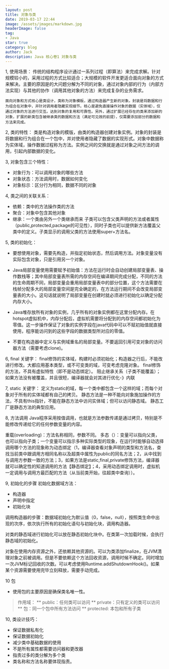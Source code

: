 ```yaml
---
layout: post
title: 对象与类
date: 2019-03-17 22:44
image: /assets/images/markdown.jpg
headerImage: false
tag:
- Java
star: true
category: blog
author: Jack
description: Java 核心卷1 对象与类
---
```


1, 使用场景：
	传统的结构程序设计通过一系列过程（即算法）来完成求解。针对规模较小的，采用过程的方式比较适合；大规模的软件开发更适合面向对象的方式来解决。主要的原因是的大问题分解为不同的对象，通过对象内部的行为（内部方法实现）与其他的协作（调用其他对象的方法）来完成复杂的业务需求。

	面向对象和方式核心是类设计，类称为对象模板，通过构造器产生新的对象。封装是将数据和行为组合在对象中，并针对调用者隐藏实现细节。核心是避免直接操作对象的数据（实体域），仅通过对象的方法进行交互。达到对象的复用和可靠性。另外，通过扩展已经存在的类来添加新的对象，扩展的新类包含被继承类的数据和方法（满足可见效的前提），仅需要添加部分的数据和方法来完成。

2, 类的特性：
类是构造对象的模版，由类的构造器创建对象实例。对象的封装是将数据和行为组合在一个包中，并对使用者隐藏了数据的实现形式。对象中数据称为实体域，操作数据过程称为方法。实例之间的交换就是通过对象之间方法的调用，引起内部数据的变化。

3, 对象包含三个特性：
* 对象行为：可以调用对象的哪些方法
* 对象状态：方法调用时，数据如何变化
* 对象标示：区分行为相同，数据不同的对象

4, 类之间的关联关系：
* 依赖：类中的方法操作类的方法
* 聚合：对象中包含其他对象
* 继承：一个类由另外一个类继承而来
		子类可以包含父类声明的方法或者属性（public,protected,package的可见性），同时子类也可以提供新方法覆盖父类中的定义。子类显示的调用父类的方法使用super+方法名。

5, 类的初始化：
* 要想使用对象，需要先构造，并指定初始状态，然后调用方法。对象变量没有实际包含对象，只是引用另一个对象。

* Java局部变量使用需要赋予初始值：方法在运行时会自动创建局部变量表、操作数栈等；其中局部变量表所需的内存空间在编译期间完成分配，不同的方法的生命周期不同，局部变量会重用局部变量表中的部分位置，这个方法需要在栈帧分配多大的局部变量空间是完全确定的，在方法运行期间不会改变局部变量表的大小。这句话就说明了局部变量在创建时就必须进行初始化以确定分配内存大小。

* Java堆存放所有对象的实例，几乎所有的对象实例都在这里分配内存。在hotspot虚拟机中，内存分配后，虚拟机需要将分配到的内存空间都初始化为零值。这一步操作保证了对象的实例字段在java代码中可以不赋初始值就直接使用，程序能访问到的这些字段的数据类型所对应的零值。

* 不要在构造器中定义与实例域重名的局部变量。不要返回引用可变对象的访问器方法（需要考虑clone)。

6, final 关键字：
final修饰的实体域，构建时必须初始化；构造器之行后，不能改进行修改。大都应用基本类型，或不可变类的域，可变考虑克隆对象。
final修饰的方法，不具有虚拟特性（即不是动态绑定）。
阻止继承关系（子类不能覆盖）；如果方法没有被覆盖，并且很短，编译器就会对其进行优化-》内联

7, static 关键字：
定义为static的域，每一个类中都包含一个这样的域；而每个对象对于所有的实体域都有自己的拷贝。
静态方法是一种不能向对象施加操作的方法，不具有this指针，不能在静态方法中访问实体域；但可以访问静态域。
静态工厂是静态方法的典型应用。

8, 方法调用
Java程序采用按值调用，也就是方法参数传递是通过拷贝，特别是不能修改传递给它的任何参数变量的内容。	

重载(overloading)：方法名称相同，参数不同。
多态（）：变量可以指向父类，也可以指向子类；一个变量可以指示多种实际类型的现象，在运行时能够自动选择调用哪个方法的现象称为动态绑定（1，编译器查看对象声明的类型和方法名，查找当前类中跟调用方相同名称以及超类中属性为public的同名方法；2，从中找到与调用方参数一致的方法；3，如果方法是static,final,private修饰方法，编译器就可以确定性的知道调用的方法【静态绑定】；4，采用动态绑定调用时，虚拟机一定调用与调用方最匹配的方法（从当前类开始，往超类中查询））。

9, 初始化的步骤
初始化数据域方法：
* 构造器
* 声明中指定
* 初始化块

调用构造器的步骤：数据域初始化为默认值（0，false，null），按照类生命中出现的次序，依次执行所有的初始化语句与初始化块，调用构造器。

对类的静态域进行初始化可以放在静态初始化块中。在类第一次加载时候，会执行静态域的初始化。

对象在使用内存资源之外，还依赖其他资源的。可以为类添加finalize，在JVM清理对象之前被调用。但是不要依赖这个方法回收资源，调用时候不确定。同时增加一次JVM标记回收的次数。可以考虑使用Runtime.addShutdownHook()。如果某个资源需要使用完毕立刻释放，需要手动完成。

10 包
* 使用包的主要原因是确保类名唯一性。
> 作用域：
** public：任何类可以访问
** private：只有定义的类可以访问
** 包：同一个包中所有方法访问
** protected: 本包和所有子类

10, 类设计技巧：
* 保证数据私有化
* 保证数据初始化
* 减少类中基础数据的使用
* 不是所有属性都需要访问器和更改器
* 指责过多的类分解为多个类
* 类名称和方法名称要体现指责。
